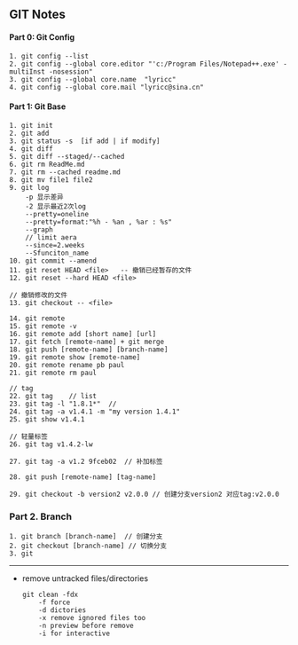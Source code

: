 ## GIT Notes

#### Part 0:    Git Config
    1. git config --list
    2. git config --global core.editor "'c:/Program Files/Notepad++.exe' -multiInst -nosession"
    3. git config --global core.name  "lyricc"
    4. git config --global core.mail "lyricc@sina.cn"

#### Part 1: Git Base
    1. git init
    2. git add 
    3. git status -s  [if add | if modify]
    4. git diff 
    5. git diff --staged/--cached
    6. git rm ReadMe.md 
    7. git rm --cached readme.md
    8. git mv file1 file2
    9. git log 
        -p 显示差异
        -2 显示最近2次log
        --pretty=oneline
        --pretty=format:"%h - %an , %ar : %s"
        --graph
        // limit aera
        --since=2.weeks
        --Sfunciton_name
    10. git commit --amend
    11. git reset HEAD <file>   -- 撤销已经暂存的文件
    12. git reset --hard HEAD <file>

    // 撤销修改的文件
    13. git checkout -- <file>
    
    14. git remote 
    15. git remote -v
    16. git remote add [short name] [url]
    17. git fetch [remote-name] + git merge
    18. git push [remote-name] [branch-name]
    19. git remote show [remote-name]
    20. git remote rename pb paul
    21. git remote rm paul
    
    // tag
    22. git tag    // list
    23. git tag -l "1.8.1*"  // 
    24. git tag -a v1.4.1 -m "my version 1.4.1"
    25. git show v1.4.1

    // 轻量标签
    26. git tag v1.4.2-lw

    27. git tag -a v1.2 9fceb02  // 补加标签

    28. git push [remote-name] [tag-name]

    29. git checkout -b version2 v2.0.0 // 创建分支version2 对应tag:v2.0.0

### Part 2. Branch
    1. git branch [branch-name]  // 创建分支
    2. git checkout [branch-name] // 切换分支
    3. git 
----
- remove untracked files/directories
	```
	git clean -fdx
        -f force
        -d dictories
        -x remove ignored files too
        -n preview before remove
        -i for interactive
    ```
